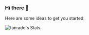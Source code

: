 ### Hi there 👋

<!--
**fanrado/fanrado** is a ✨ _special_ ✨ repository because its `README.md` (this file) appears on your GitHub profile. -->

Here are some ideas to get you started:

![fanrado's Stats](https://github-readme-stats.vercel.app/api?username=fanrado&theme=vue-dark&show_icons=true&hide_border=true&count_private=true)
